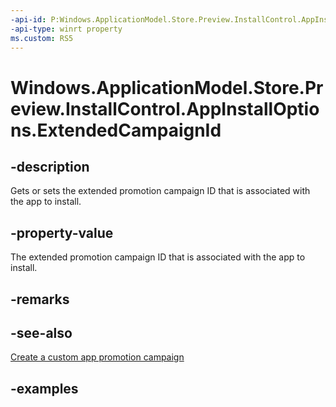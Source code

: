 ```yaml
---
-api-id: P:Windows.ApplicationModel.Store.Preview.InstallControl.AppInstallOptions.ExtendedCampaignId
-api-type: winrt property
ms.custom: RS5
---
```


<!-- Property syntax.
public string ExtendedCampaignId { get;  set; }
-->

# Windows.ApplicationModel.Store.Preview.InstallControl.AppInstallOptions.ExtendedCampaignId

## -description
Gets or sets the extended promotion campaign ID that is associated with the app to install.

## -property-value
The extended promotion campaign ID that is associated with the app to install.

## -remarks

## -see-also
[Create a custom app promotion campaign](https://docs.microsoft.com/windows/uwp/publish/create-a-custom-app-promotion-campaign)

## -examples

